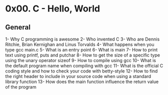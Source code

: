 # 0x00. C - Hello, World

## General
1- Why C programming is awesome
2- Who invented C
3- Who are Dennis Ritchie, Brian Kernighan and Linus Torvalds
4- What happens when you type gcc main.c
5- What is an entry point
6- What is main
7- How to print text using printf, puts and putchar
8- How to get the size of a specific type using the unary operator sizeof
9- How to compile using gcc
10- What is the default program name when compiling with gcc
11- What is the official C coding style and how to check your code with betty-style
12- How to find the right header to include in your source code when using a standard library function
13- How does the main function influence the return value of the program

